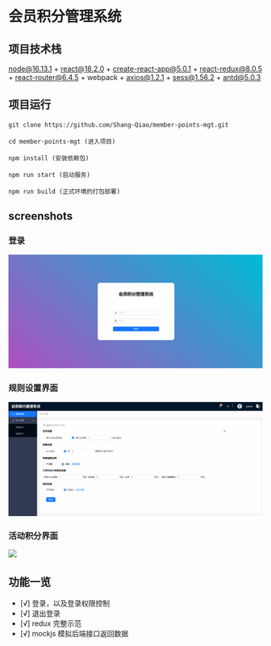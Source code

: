 # 会员积分管理系统

## 项目技术栈

node@16.13.1 + react@18.2.0 + create-react-app@5.0.1 + react-redux@8.0.5 + react-router@6.4.5 + webpack + axios@1.2.1 + sess@1.56.2 + antd@5.0.3

## 项目运行

```
git clone https://github.com/Shang-Qiao/member-points-mgt.git

cd member-points-mgt (进入项目)

npm install (安装依赖包)

npm run start (启动服务)

npm run build (正式环境的打包部署)
```

## screenshots

### 登录

<img src="https://github.com/Shang-Qiao/resources/blob/main/member-points-mgt/images/login.gif" width="1000"/>

### 规则设置界面

<img src="https://github.com/Shang-Qiao/resources/blob/main/member-points-mgt/images/rule-setting.gif" width="1000"/>

### 活动积分界面

<img src="https://github.com/Shang-Qiao/resources/blob/main/member-points-mgt/images/activity-points.gif" width="1000"/>

## 功能一览

- [√] 登录，以及登录权限控制
- [√] 退出登录
- [√] redux 完整示范
- [√] mockjs 模拟后端接口返回数据
